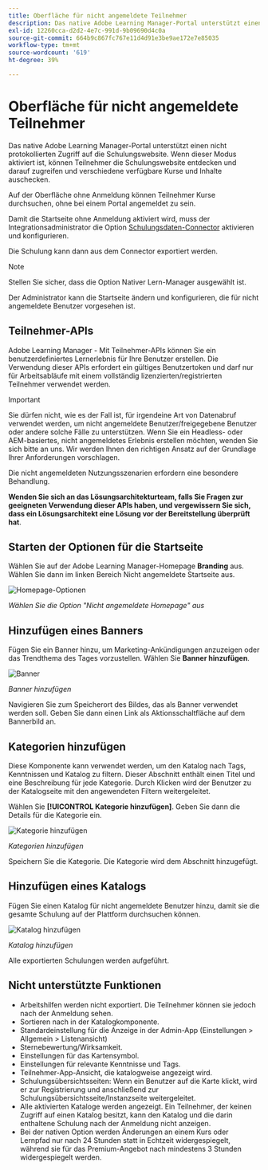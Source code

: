 ```yaml
---
title: Oberfläche für nicht angemeldete Teilnehmer
description: Das native Adobe Learning Manager-Portal unterstützt einen nicht protokollierten Zugriff auf die Schulungswebsite. Wenn dieser Modus aktiviert ist, können Teilnehmer die Schulungswebsite entdecken und darauf zugreifen und verschiedene verfügbare Kurse und Inhalte auschecken. Auf der Oberfläche ohne Anmeldung können Teilnehmer Kurse durchsuchen, ohne bei einem Portal angemeldet zu sein.
exl-id: 12260cca-d2d2-4e7c-991d-9b09690d4c0a
source-git-commit: 664b9c867fc767e11d4d91e3be9ae172e7e85035
workflow-type: tm+mt
source-wordcount: '619'
ht-degree: 39%

---
```


# Oberfläche für nicht angemeldete Teilnehmer

Das native Adobe Learning Manager-Portal unterstützt einen nicht protokollierten Zugriff auf die Schulungswebsite. Wenn dieser Modus aktiviert ist, können Teilnehmer die Schulungswebsite entdecken und darauf zugreifen und verschiedene verfügbare Kurse und Inhalte auschecken.

Auf der Oberfläche ohne Anmeldung können Teilnehmer Kurse durchsuchen, ohne bei einem Portal angemeldet zu sein.

Damit die Startseite ohne Anmeldung aktiviert wird, muss der Integrationsadministrator die Option [Schulungsdaten-Connector](/help/migrated/integration-admin/feature-summary/connectors.md#training-data-access) aktivieren und konfigurieren.

Die Schulung kann dann aus dem Connector exportiert werden.

>[!NOTE]
>
>Stellen Sie sicher, dass die Option Nativer Lern-Manager ausgewählt ist.

Der Administrator kann die Startseite ändern und konfigurieren, die für nicht angemeldete Benutzer vorgesehen ist.

## Teilnehmer-APIs

Adobe Learning Manager - Mit Teilnehmer-APIs können Sie ein benutzerdefiniertes Lernerlebnis für Ihre Benutzer erstellen. Die Verwendung dieser APIs erfordert ein gültiges Benutzertoken und darf nur für Arbeitsabläufe mit einem vollständig lizenzierten/registrierten Teilnehmer verwendet werden.

>[!IMPORTANT]
>
>Sie dürfen nicht, wie es der Fall ist, für irgendeine Art von Datenabruf verwendet werden, um nicht angemeldete Benutzer/freigegebene Benutzer oder andere solche Fälle zu unterstützen. Wenn Sie ein Headless- oder AEM-basiertes, nicht angemeldetes Erlebnis erstellen möchten, wenden Sie sich bitte an uns. Wir werden Ihnen den richtigen Ansatz auf der Grundlage Ihrer Anforderungen vorschlagen.

Die nicht angemeldeten Nutzungsszenarien erfordern eine besondere Behandlung.

**Wenden Sie sich an das Lösungsarchitekturteam, falls Sie Fragen zur geeigneten Verwendung dieser APIs haben, und vergewissern Sie sich, dass ein Lösungsarchitekt eine Lösung vor der Bereitstellung überprüft hat**.

## Starten der Optionen für die Startseite

Wählen Sie auf der Adobe Learning Manager-Homepage **Branding** aus. Wählen Sie dann im linken Bereich Nicht angemeldete Startseite aus.

![Homepage-Optionen](assets/non-logged-in-homepage.png)

*Wählen Sie die Option &quot;Nicht angemeldete Homepage&quot; aus*

## Hinzufügen eines Banners

Fügen Sie ein Banner hinzu, um Marketing-Ankündigungen anzuzeigen oder das Trendthema des Tages vorzustellen. Wählen Sie **Banner hinzufügen**.

![Banner](assets/add-banner-image.png)

*Banner hinzufügen*

Navigieren Sie zum Speicherort des Bildes, das als Banner verwendet werden soll. Geben Sie dann einen Link als Aktionsschaltfläche auf dem Bannerbild an.

## Kategorien hinzufügen

Diese Komponente kann verwendet werden, um den Katalog nach Tags, Kenntnissen und Katalog zu filtern. Dieser Abschnitt enthält einen Titel und eine Beschreibung für jede Kategorie. Durch Klicken wird der Benutzer zu der Katalogseite mit den angewendeten Filtern weitergeleitet.

Wählen Sie **[!UICONTROL Kategorie hinzufügen]**. Geben Sie dann die Details für die Kategorie ein.

![Kategorie hinzufügen](assets/add-category.png)

*Kategorien hinzufügen*

Speichern Sie die Kategorie. Die Kategorie wird dem Abschnitt hinzugefügt.

## Hinzufügen eines Katalogs

Fügen Sie einen Katalog für nicht angemeldete Benutzer hinzu, damit sie die gesamte Schulung auf der Plattform durchsuchen können.

![Katalog hinzufügen](assets/add-catalog.png)

*Katalog hinzufügen*

Alle exportierten Schulungen werden aufgeführt.

## Nicht unterstützte Funktionen

* Arbeitshilfen werden nicht exportiert. Die Teilnehmer können sie jedoch nach der Anmeldung sehen.
* Sortieren nach in der Katalogkomponente.
* Standardeinstellung für die Anzeige in der Admin-App (Einstellungen > Allgemein > Listenansicht)
* Sternebewertung/Wirksamkeit.
* Einstellungen für das Kartensymbol.
* Einstellungen für relevante Kenntnisse und Tags.
* Teilnehmer-App-Ansicht, die katalogweise angezeigt wird.
* Schulungsübersichtsseiten: Wenn ein Benutzer auf die Karte klickt, wird er zur Registrierung und anschließend zur Schulungsübersichtsseite/Instanzseite weitergeleitet.
* Alle aktivierten Kataloge werden angezeigt. Ein Teilnehmer, der keinen Zugriff auf einen Katalog besitzt, kann den Katalog und die darin enthaltene Schulung nach der Anmeldung nicht anzeigen.
* Bei der nativen Option werden Änderungen an einem Kurs oder Lernpfad nur nach 24 Stunden statt in Echtzeit widergespiegelt, während sie für das Premium-Angebot nach mindestens 3 Stunden widergespiegelt werden.
